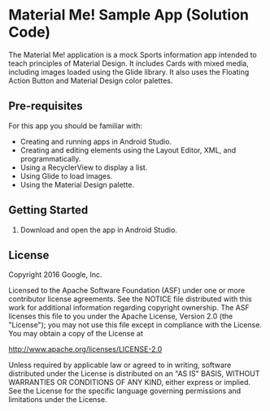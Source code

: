 Material Me! Sample App (Solution Code)
============

The Material Me! application is a mock Sports information app intended to teach principles
of Material Design. It includes Cards with mixed media, including images loaded using the
Glide library. It also uses the Floating Action Button and Material Design color palettes.

Pre-requisites
--------------

For this app you should be familiar with:
* Creating and running apps in Android Studio.
* Creating and editing elements using the Layout Editor, XML, and programmatically.
* Using a RecyclerView to display a list.
* Using Glide to load images.
* Using the Material Design palette.


Getting Started
---------------

1. Download and open the app in Android Studio.

License
-------

Copyright 2016 Google, Inc.

Licensed to the Apache Software Foundation (ASF) under one or more contributor
license agreements.  See the NOTICE file distributed with this work for
additional information regarding copyright ownership.  The ASF licenses this
file to you under the Apache License, Version 2.0 (the "License"); you may not
use this file except in compliance with the License.  You may obtain a copy of
the License at

  http://www.apache.org/licenses/LICENSE-2.0

Unless required by applicable law or agreed to in writing, software
distributed under the License is distributed on an "AS IS" BASIS, WITHOUT
WARRANTIES OR CONDITIONS OF ANY KIND, either express or implied.  See the
License for the specific language governing permissions and limitations under
the License.
